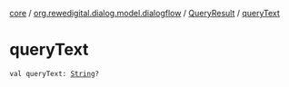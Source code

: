 [core](../../index.md) / [org.rewedigital.dialog.model.dialogflow](../index.md) / [QueryResult](index.md) / [queryText](./query-text.md)

# queryText

`val queryText: `[`String`](https://kotlinlang.org/api/latest/jvm/stdlib/kotlin/-string/index.html)`?`